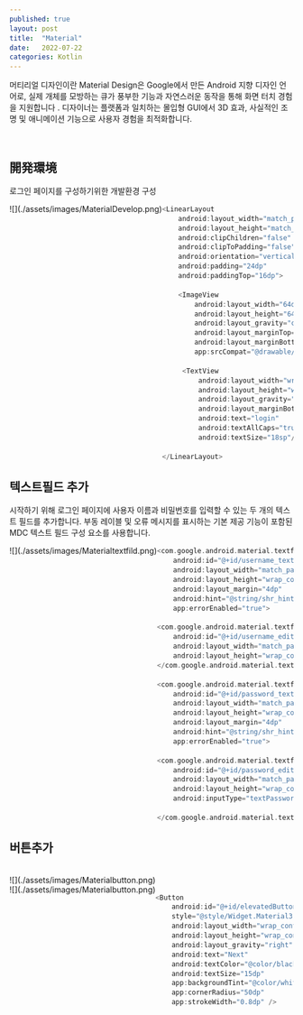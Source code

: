 ```yaml
---
published: true
layout: post
title:  "Material"
date:   2022-07-22
categories: Kotlin
---
```


머티리얼 디자인이란
Material Design은 Google에서 만든 Android 지향 디자인 언어로, 실제 개체를 모방하는 큐가 풍부한 기능과 자연스러운 동작을 통해 화면 터치 경험을 지원합니다 . 디자이너는 플랫폼과 일치하는 몰입형 GUI에서 3D 효과, 사실적인 조명 및 애니메이션 기능으로 사용자 경험을 최적화합니다.


<br>


## 開発環境

로그인 페이지를 구성하기위한 개발환경 구성
<br>

<div style="float: left">
![](./assets/images/MaterialDevelop.png)
</div>

```kotlin
<LinearLayout
    android:layout_width="match_parent"
    android:layout_height="match_parent"
    android:clipChildren="false"
    android:clipToPadding="false"
    android:orientation="vertical"
    android:padding="24dp"
    android:paddingTop="16dp">

    <ImageView
        android:layout_width="64dp"
        android:layout_height="64dp"
        android:layout_gravity="center_horizontal"
        android:layout_marginTop="48dp"
        android:layout_marginBottom="16dp"
        app:srcCompat="@drawable/gihhub_image"/>

     <TextView
         android:layout_width="wrap_content"
         android:layout_height="wrap_content"
         android:layout_gravity="center_horizontal"
         android:layout_marginBottom="132dp"
         android:text="login"
         android:textAllCaps="true"
         android:textSize="18sp"/>

</LinearLayout>
```



## 텍스트필드 추가

시작하기 위해 로그인 페이지에 사용자 이름과 비밀번호를 입력할 수 있는 두 개의 텍스트 필드를 추가합니다. 부동 레이블 및 오류 메시지를 표시하는 기본 제공 기능이 포함된 MDC 텍스트 필드 구성 요소를 사용합니다.


<div style="float: left">
![](./assets/images/Materialtextfild.png)
</div>

```kotlin
<com.google.android.material.textfield.TextInputLayout
    android:id="@+id/username_text_input"
    android:layout_width="match_parent"
    android:layout_height="wrap_content"
    android:layout_margin="4dp"
    android:hint="@string/shr_hint_username"
    app:errorEnabled="true">

<com.google.android.material.textfield.TextInputEditText
    android:id="@+id/username_edit_text"
    android:layout_width="match_parent"
    android:layout_height="wrap_content"
</com.google.android.material.textfield.TextInputLayout>
 
<com.google.android.material.textfield.TextInputLayout
    android:id="@+id/password_text_input"
    android:layout_width="match_parent"
    android:layout_height="wrap_content"
    android:layout_margin="4dp"
    android:hint="@string/shr_hint_password"
    app:errorEnabled="true">

<com.google.android.material.textfield.TextInputEditText
    android:id="@+id/password_edit_text"
    android:layout_width="match_parent"
    android:layout_height="wrap_content"
    android:inputType="textPassword" />

</com.google.android.material.textfield.TextInputLayout>
```

## 버튼추가

<br>
![](./assets/images/Materialbutton.png)
<br>

<div style="float: left">
![](./assets/images/Materialbutton.png)
</div>

```kotlin
<Button
    android:id="@+id/elevatedButton"
    style="@style/Widget.Material3.Button.ElevatedButton"
    android:layout_width="wrap_content"
    android:layout_height="wrap_content"
    android:layout_gravity="right"
    android:text="Next"
    android:textColor="@color/black"
    android:textSize="15dp"
    app:backgroundTint="@color/white"
    app:cornerRadius="50dp"
    app:strokeWidth="0.8dp" />
```

